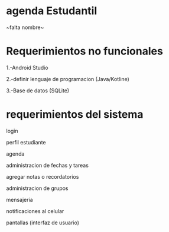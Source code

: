 # agenda Estudantil
~falta nombre~

# Requerimientos no funcionales
1.-Android Studio

2.-definir lenguaje de programacion (Java/Kotline)

3.-Base de datos (SQLite)

# requerimientos del sistema
login

perfil estudiante

agenda

administracion de fechas y tareas

agregar notas o recordatorios

administracion de grupos

mensajeria

notificaciones al celular

pantallas (interfaz de usuario)
